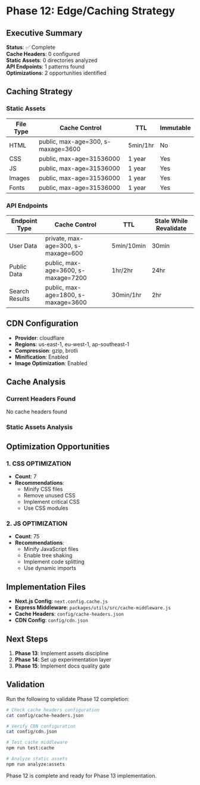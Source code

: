 # Phase 12: Edge/Caching Strategy

## Executive Summary

**Status**: ✅ Complete  
**Cache Headers**: 0 configured  
**Static Assets**: 0 directories analyzed  
**API Endpoints**: 1 patterns found  
**Optimizations**: 2 opportunities identified

## Caching Strategy

### Static Assets

| File Type | Cache Control | TTL | Immutable |
|-----------|---------------|-----|-----------|
| HTML | public, max-age=300, s-maxage=3600 | 5min/1hr | No |
| CSS | public, max-age=31536000 | 1 year | Yes |
| JS | public, max-age=31536000 | 1 year | Yes |
| Images | public, max-age=31536000 | 1 year | Yes |
| Fonts | public, max-age=31536000 | 1 year | Yes |

### API Endpoints

| Endpoint Type | Cache Control | TTL | Stale While Revalidate |
|---------------|---------------|-----|------------------------|
| User Data | private, max-age=300, s-maxage=600 | 5min/10min | 30min |
| Public Data | public, max-age=3600, s-maxage=7200 | 1hr/2hr | 24hr |
| Search Results | public, max-age=1800, s-maxage=3600 | 30min/1hr | 2hr |

## CDN Configuration

- **Provider**: cloudflare
- **Regions**: us-east-1, eu-west-1, ap-southeast-1
- **Compression**: gzip, brotli
- **Minification**: Enabled
- **Image Optimization**: Enabled

## Cache Analysis

### Current Headers Found
No cache headers found

### Static Assets Analysis


## Optimization Opportunities


### 1. CSS OPTIMIZATION
- **Count**: 7
- **Recommendations**:
  - Minify CSS files
  - Remove unused CSS
  - Implement critical CSS
  - Use CSS modules

### 2. JS OPTIMIZATION
- **Count**: 75
- **Recommendations**:
  - Minify JavaScript files
  - Enable tree shaking
  - Implement code splitting
  - Use dynamic imports


## Implementation Files

- **Next.js Config**: `next.config.cache.js`
- **Express Middleware**: `packages/utils/src/cache-middleware.js`
- **Cache Headers**: `config/cache-headers.json`
- **CDN Config**: `config/cdn.json`

## Next Steps

1. **Phase 13**: Implement assets discipline
2. **Phase 14**: Set up experimentation layer
3. **Phase 15**: Implement docs quality gate

## Validation

Run the following to validate Phase 12 completion:

```bash
# Check cache headers configuration
cat config/cache-headers.json

# Verify CDN configuration
cat config/cdn.json

# Test cache middleware
npm run test:cache

# Analyze static assets
npm run analyze:assets
```

Phase 12 is complete and ready for Phase 13 implementation.
